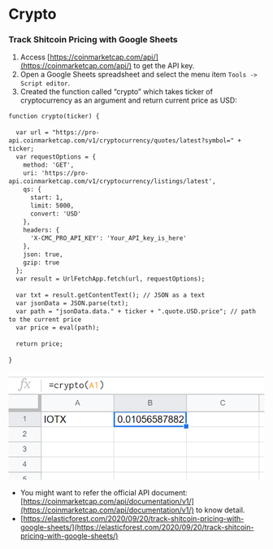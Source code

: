# Crypto

### Track Shitcoin Pricing with Google Sheets

1. Access [https://coinmarketcap.com/api/](https://coinmarketcap.com/api/) to get the API key.
2. Open a Google Sheets spreadsheet and select the menu item `Tools -> Script editor`.
3. Created the function called “crypto” which takes ticker of cryptocurrency as an argument and return current price as USD:

```text
function crypto(ticker) {
 
  var url = "https://pro-api.coinmarketcap.com/v1/cryptocurrency/quotes/latest?symbol=" + ticker;
  var requestOptions = {
    method: 'GET',
    uri: 'https://pro-api.coinmarketcap.com/v1/cryptocurrency/listings/latest',
    qs: {
      start: 1,
      limit: 5000,
      convert: 'USD'
    },
    headers: {
      'X-CMC_PRO_API_KEY': 'Your_API_key_is_here'
    },
    json: true,
    gzip: true
  };
  var result = UrlFetchApp.fetch(url, requestOptions);
 
  var txt = result.getContentText(); // JSON as a text
  var jsonData = JSON.parse(txt);
  var path = "jsonData.data." + ticker + ".quote.USD.price"; // path to the current price
  var price = eval(path);
 
  return price;
 
}
```

![Usage example](../.gitbook/assets/crypto2-1.png)

* You might want to refer the official API document: [https://coinmarketcap.com/api/documentation/v1/](https://coinmarketcap.com/api/documentation/v1/) to know detail.
* [https://elasticforest.com/2020/09/20/track-shitcoin-pricing-with-google-sheets/](https://elasticforest.com/2020/09/20/track-shitcoin-pricing-with-google-sheets/)

